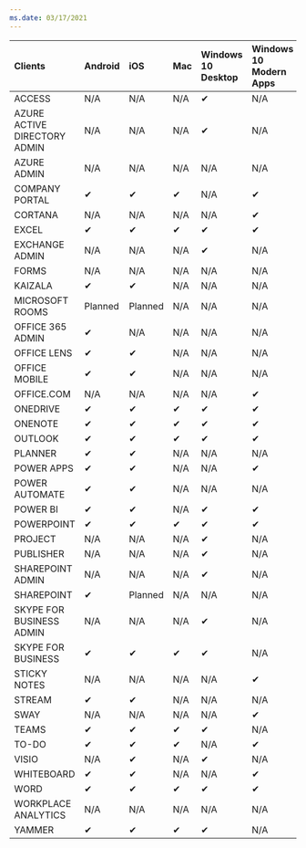 ```yaml
---
ms.date: 03/17/2021
---
```

<!-- This file is generated automatically. Changes made to this file will be overwritten.-->
|Clients|Android|iOS|Mac|Windows 10<br>Desktop|Windows 10<br>Modern Apps|
|:-|:-|:-|:-|:-|:-|
|ACCESS|N/A|N/A|N/A|✔|N/A|
|AZURE ACTIVE DIRECTORY ADMIN|N/A|N/A|N/A|✔|N/A|
|AZURE ADMIN|N/A|N/A|N/A|N/A|N/A|
|COMPANY PORTAL|✔|✔|✔|N/A|✔|
|CORTANA|N/A|N/A|N/A|N/A|✔|
|EXCEL|✔|✔|✔|✔|✔|
|EXCHANGE ADMIN|N/A|N/A|N/A|✔|N/A|
|FORMS|N/A|N/A|N/A|N/A|N/A|
|KAIZALA|✔|✔|N/A|N/A|N/A|
|MICROSOFT ROOMS|Planned|Planned|N/A|N/A|N/A|
|OFFICE 365 ADMIN|✔|N/A|N/A|N/A|N/A|
|OFFICE LENS|✔|✔|N/A|N/A|N/A|
|OFFICE MOBILE|✔|✔|N/A|N/A|N/A|
|OFFICE.COM|N/A|N/A|N/A|N/A|✔|
|ONEDRIVE|✔|✔|✔|✔|✔|
|ONENOTE|✔|✔|✔|✔|✔|
|OUTLOOK|✔|✔|✔|✔|✔|
|PLANNER|✔|✔|N/A|N/A|N/A|
|POWER APPS|✔|✔|N/A|N/A|✔|
|POWER AUTOMATE|✔|✔|N/A|N/A|N/A|
|POWER BI|✔|✔|N/A|✔|✔|
|POWERPOINT|✔|✔|✔|✔|✔|
|PROJECT|N/A|N/A|N/A|✔|N/A|
|PUBLISHER|N/A|N/A|N/A|✔|N/A|
|SHAREPOINT ADMIN|N/A|N/A|N/A|✔|N/A|
|SHAREPOINT|✔|Planned|N/A|N/A|N/A|
|SKYPE FOR BUSINESS ADMIN|N/A|N/A|N/A|✔|N/A|
|SKYPE FOR BUSINESS|✔|✔|✔|✔|N/A|
|STICKY NOTES|N/A|N/A|N/A|N/A|✔|
|STREAM|✔|✔|N/A|N/A|N/A|
|SWAY|N/A|N/A|N/A|N/A|✔|
|TEAMS|✔|✔|✔|✔|N/A|
|TO-DO|✔|✔|✔|N/A|✔|
|VISIO|N/A|✔|N/A|✔|N/A|
|WHITEBOARD|✔|✔|N/A|N/A|✔|
|WORD|✔|✔|✔|✔|✔|
|WORKPLACE ANALYTICS|N/A|N/A|N/A|N/A|N/A|
|YAMMER|✔|✔|✔|✔|N/A|
